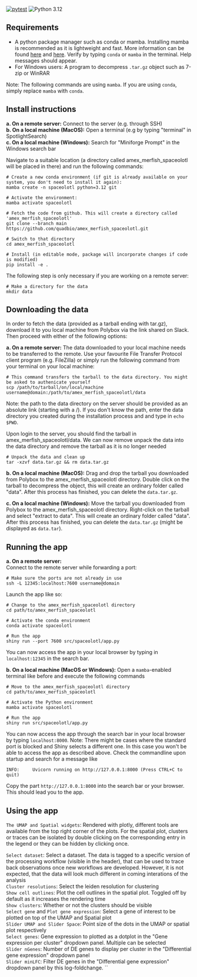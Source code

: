 [![pytest](https://github.com/quadbio/amex_merfish_spaceolotl/actions/workflows/install.yml/badge.svg)](https://github.com/quadbio/amex_merfish_spaceolotl/actions/workflows/install.yml)
![Python 3.12](https://img.shields.io/badge/python-3.12-blue)

## Requirements
- A python package manager such as conda or mamba. Installing mamba is recommended as it is lightweight and fast. More information can be found [here](https://mamba.readthedocs.io/en/latest/installation/mamba-installation.html) and [here](https://github.com/conda-forge/miniforge). Verify by typing `conda` or `mamba` in the terminal. Help messages should appear.
- For Windows users: A program to decompress `.tar.gz` object such as 7-zip or WinRAR

Note: The following commands are using `mamba`. If you are using `conda`, simply replace `mamba` with `conda`.

## Install instructions
**a. On a remote server:** Connect to the server (e.g. through SSH)\
**b. On a local machine (MacOS):** Open a terminal (e.g by typing "terminal" in SpotlightSearch)\
**c. On a local machine (Windows):** Search for "Miniforge Prompt" in the Windows search bar

Navigate to a suitable location (a directory called amex_merfish_spaceolotl will be placed in there) and run the following commands:
```
# Create a new conda environment (if git is already available on your system, you don't need to install it again):
mamba create -n spaceolotl python=3.12 git

# Activate the environment:
mamba activate spaceolotl

# Fetch the code from github. This will create a directory called 'amex_merfish_spaceolotl'
git clone --branch main https://github.com/quadbio/amex_merfish_spaceolotl.git

# Switch to that directory
cd amex_merfish_spaceolotl

# Install (in editable mode, package will incorporate changes if code is modified)
pip install -e .
```

The following step is only necessary if you are working on a remote server:
```
# Make a directory for the data
mkdir data
```

## Downloading the data
In order to fetch the data (provided as a tarball ending with tar.gz), download it to you local machine from Polybox via the link shared on Slack. Then proceed with either of the following options:

**a. On a remote server:** The data downloaded to your local machine needs to be transferred to the remote. Use your favourite File Transfer Protocol client program (e.g. FileZilla) or simply run the following command from your terminal on your local machine:
```
# This command transfers the tarball to the data directory. You might be asked to authenicate yourself
scp /path/to/tarball/on/local/machine username@domain:/path/to/amex_merfish_spaceolotl/data
```
Note: the path to the data directory on the server should be provided as an absolute link (starting with a /). If you don't know the path, enter the data directory you created during the installation process and and type in `echo $PWD`.

Upon login to the server, you should find the tarball in amex_merfish_spaceolotl/data. We can now remove unpack the data into the data directory and remove the tarball as it is no longer needed
```
# Unpack the data and clean up
tar -xzvf data.tar.gz && rm data.tar.gz
```
**b. On a local machine (MacOS):**
Drag and drop the tarball you downloaded from Polybox to the amex_merfish_spaceolotl directory. Double click on the tarball to decompress the object, this will create an ordinary folder called "data". After this process has finished, you can delete the `data.tar.gz`.

**c. On a local machine (Windows):** 
Move the tarball you downloaded from Polybox to the amex_merfish_spaceolotl directory. Right-click on the tarball and select "extract to data". This will create an ordinary folder called "data". After this process has finished, you can delete the `data.tar.gz` (might be displayed as `data.tar`).

## Running the app
**a. On a remote server:**\
Connect to the remote server while forwarding a port:
```
# Make sure the ports are not already in use
ssh -L 12345:localhost:7600 username@domain
```
Launch the app like so:
```
# Change to the amex_merfish_spaceolotl directory
cd path/to/amex_merfish_spaceolotl

# Activate the conda environment
conda activate spaceolotl

# Run the app
shiny run --port 7600 src/spaceolotl/app.py
```

You can now access the app in your local browser by typing in `localhost:12345` in the search bar.

**b. On a local machine (MacOS or Windows):**
Open a `mamba`-enabled terminal like before and execute the following commands
```
# Move to the amex_merfish_spaceolotl directory
cd path/to/amex_merfish_spaceolotl

# Activate the Python environment
mamba activate spaceolotl

# Run the app
shiny run src/spaceolotl/app.py
```
You can now access the app through the search bar in your local browser by typing `localhost:8000`.
Note: There might be cases where the standard port is blocked and Shiny selects a different one. In this case you won't be able to access the app as described above. Check the commandline upon startup and search for a message like
```
INFO:     Uvicorn running on http://127.0.0.1:8000 (Press CTRL+C to quit)
```
Copy the part `http://127.0.0.1:8000` into the search bar or your browser. This should lead you to the app.

## Using the app
`The UMAP and Spatial widgets`: Rendered with plotly, different tools are available from the top right corner of the plots. For the spatial plot, clusters or traces can be isolated by double clicking on the corresponding entry in the legend or they can be hidden by clicking once. 

`Select dataset`: Select a dataset. The data is tagged to a specific version of the processing workflow (visible in the header), that can be used to trace back observations once new workflows are developed. However, it is not expected, that the data will look much different in coming interations of the analysis\
`Cluster resolutions`: Select the leiden resolution for clustering\
`Show cell outlines`: Plot the cell outlines in the spatial plot. Toggled off by default as it increases the rendering time\
`Show clusters`: Whether or not the clusters should be visible\
`Select gene` and `Plot gene expression`: Select a gene of interest to be plotted on top of the UMAP and Spatial plot\
`Slider UMAP and Slider Space`: Point size of the dots in the UMAP or spatial plot respectively\
`Select genes`: Gene expression to plotted as a dotplot in the "Gene expression per cluster" dropdown panel. Multiple can be selected\
`Slider nGenes`: Number of DE genes to display per cluster in the "Differential gene expression" dropdown panel\
`Slider minLFC`: Filter DE genes in the "Differential gene expression" dropdown panel by this log-foldchange.
``
